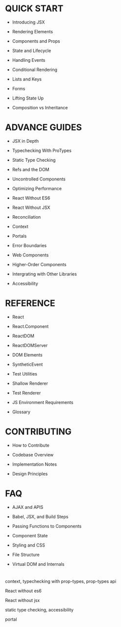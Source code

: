 # QUICK START

- Introducing JSX

- Rendering Elements

- Components and Props

- State and Lifecycle

- Handling Events

- Conditional Rendering

- Lists and Keys

- Forms

- Lifting State Up

- Composition vs Inheritance

# ADVANCE GUIDES

- JSX in Depth

- Typechecking With ProTypes

- Static Type Checking

- Refs and the DOM

- Uncontrolled Components

- Optimizing Performance

- React Without ES6

- React Without JSX

- Reconciliation

- Context

- Portals

- Error Boundaries

- Web Components

- Higher-Order Components

- Intergrating with Other Libraries

- Accessibility

# REFERENCE

- React

 - React.Component

- ReactDOM

- ReactDOMServer

- DOM Elements

- SyntheticEvent

- Test Utilities

- Shallow Renderer

- Test Renderer

- JS Environment Requirements

- Glossary

# CONTRIBUTING

- How to Contribute

- Codebase Overview

- Implementation Notes

- Design Principles

# FAQ

- AJAX and APIS

- Babel, JSX, and Build Steps

- Passing Functions to Components

- Component State

- Styling and CSS

- File Structure

- Virtual DOM and Internals



#

context, typechecking with prop-types, prop-types api

React without es6

React without jsx

static type checking, accessibility

portal



